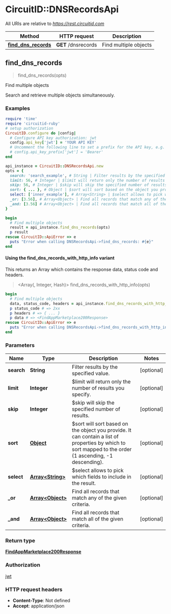 # CircuitID::DNSRecordsApi

All URIs are relative to *https://rest.circuitid.com*

| Method | HTTP request | Description |
| ------ | ------------ | ----------- |
| [**find_dns_records**](DNSRecordsApi.md#find_dns_records) | **GET** /dnsrecords | Find multiple objects |


## find_dns_records

> <FindAppMarketplace200Response> find_dns_records(opts)

Find multiple objects

Search and retrieve multiple objects simultaneously. 

### Examples

```ruby
require 'time'
require 'circuitid-ruby'
# setup authorization
CircuitID.configure do |config|
  # Configure API key authorization: jwt
  config.api_key['jwt'] = 'YOUR API KEY'
  # Uncomment the following line to set a prefix for the API key, e.g. 'Bearer' (defaults to nil)
  # config.api_key_prefix['jwt'] = 'Bearer'
end

api_instance = CircuitID::DNSRecordsApi.new
opts = {
  search: 'search_example', # String | Filter results by the specified value.
  limit: 56, # Integer | $limit will return only the number of results you specify.
  skip: 56, # Integer | $skip will skip the specified number of results.
  sort: { ... }, # Object | $sort will sort based on the object you provide. It can contain a list of properties by which to sort mapped to the order (1 ascending, -1 descending).
  select: ['inner_example'], # Array<String> | $select allows to pick which fields to include in the result.
  _or: [3.56], # Array<Object> | Find all records that match any of the given criteria.
  _and: [3.56] # Array<Object> | Find all records that match all of the given criteria.
}

begin
  # Find multiple objects
  result = api_instance.find_dns_records(opts)
  p result
rescue CircuitID::ApiError => e
  puts "Error when calling DNSRecordsApi->find_dns_records: #{e}"
end
```

#### Using the find_dns_records_with_http_info variant

This returns an Array which contains the response data, status code and headers.

> <Array(<FindAppMarketplace200Response>, Integer, Hash)> find_dns_records_with_http_info(opts)

```ruby
begin
  # Find multiple objects
  data, status_code, headers = api_instance.find_dns_records_with_http_info(opts)
  p status_code # => 2xx
  p headers # => { ... }
  p data # => <FindAppMarketplace200Response>
rescue CircuitID::ApiError => e
  puts "Error when calling DNSRecordsApi->find_dns_records_with_http_info: #{e}"
end
```

### Parameters

| Name | Type | Description | Notes |
| ---- | ---- | ----------- | ----- |
| **search** | **String** | Filter results by the specified value. | [optional] |
| **limit** | **Integer** | $limit will return only the number of results you specify. | [optional] |
| **skip** | **Integer** | $skip will skip the specified number of results. | [optional] |
| **sort** | [**Object**](.md) | $sort will sort based on the object you provide. It can contain a list of properties by which to sort mapped to the order (1 ascending, -1 descending). | [optional] |
| **select** | [**Array&lt;String&gt;**](String.md) | $select allows to pick which fields to include in the result. | [optional] |
| **_or** | [**Array&lt;Object&gt;**](Object.md) | Find all records that match any of the given criteria. | [optional] |
| **_and** | [**Array&lt;Object&gt;**](Object.md) | Find all records that match all of the given criteria. | [optional] |

### Return type

[**FindAppMarketplace200Response**](FindAppMarketplace200Response.md)

### Authorization

[jwt](../README.md#jwt)

### HTTP request headers

- **Content-Type**: Not defined
- **Accept**: application/json

